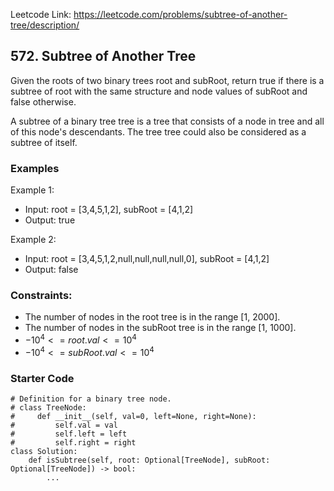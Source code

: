 Leetcode Link: https://leetcode.com/problems/subtree-of-another-tree/description/

## 572. Subtree of Another Tree

Given the roots of two binary trees root and subRoot, return true if there is a subtree of root with the same structure and node values of subRoot and false otherwise.

A subtree of a binary tree tree is a tree that consists of a node in tree and all of this node's descendants. The tree tree could also be considered as a subtree of itself.

### Examples 

Example 1:
- Input: root = [3,4,5,1,2], subRoot = [4,1,2]
- Output: true

Example 2:
- Input: root = [3,4,5,1,2,null,null,null,null,0], subRoot = [4,1,2]
- Output: false

### Constraints:
- The number of nodes in the root tree is in the range [1, 2000].
- The number of nodes in the subRoot tree is in the range [1, 1000].
- $-10^4 <= root.val <= 10^4$
- $-10^4 <= subRoot.val <= 10^4$

### Starter Code
```
# Definition for a binary tree node.
# class TreeNode:
#     def __init__(self, val=0, left=None, right=None):
#         self.val = val
#         self.left = left
#         self.right = right
class Solution:
    def isSubtree(self, root: Optional[TreeNode], subRoot: Optional[TreeNode]) -> bool:
        ...
```